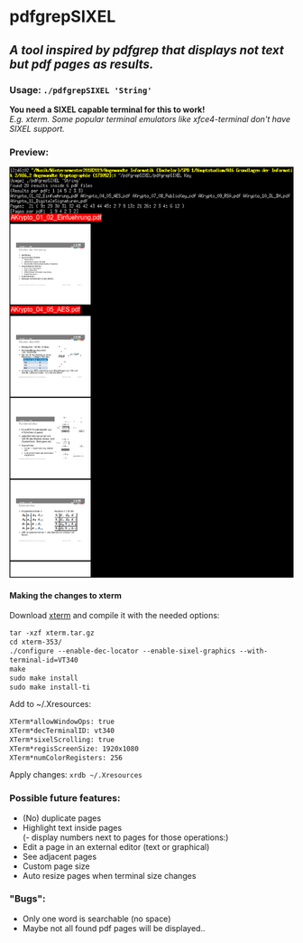 # pdfgrepSIXEL  

## *A tool inspired by pdfgrep that displays not text but pdf pages as results.*  

### Usage: `./pdfgrepSIXEL 'String'`  
**You need a SIXEL capable terminal for this to work!**   
*E.g. xterm. Some popular terminal emulators like xfce4-terminal don't have SIXEL support.*    

### Preview:  
![Example image showing simple usage and output of pdfgrepSIXEL](/example.png?raw=true "Example image showing simple usage and output of pdfgrepSIXEL")  

#### Making the changes to xterm  
Download [xterm](https://invisible-island.net/datafiles/release/xterm.tar.gz) and compile it with the needed options:  
```
tar -xzf xterm.tar.gz  
cd xterm-353/  
./configure --enable-dec-locator --enable-sixel-graphics --with-terminal-id=VT340  
make  
sudo make install  
sudo make install-ti  
```
Add to ~/.Xresources:
```
XTerm*allowWindowOps: true  
XTerm*decTerminalID: vt340  
XTerm*sixelScrolling: true  
XTerm*regisScreenSize: 1920x1080  
XTerm*numColorRegisters: 256  
```
Apply changes: `xrdb ~/.Xresources`

### Possible future features:  
- (No) duplicate pages  
- Highlight text inside pages  
(- display numbers next to pages for those operations:)  
- Edit a page in an external editor (text or graphical)  
- See adjacent pages  
- Custom page size
- Auto resize pages when terminal size changes

### "Bugs":  
- Only one word is searchable (no space)  
- Maybe not all found pdf pages will be displayed..
